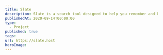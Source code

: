 ```yaml
---
title: Slate
description: Slate is a search tool designed to help you remember and keep track of things you care about on the web.
publishedAt: 2020-09-14T00:00:00
type:
  - Project
published: true
tags: 
url: https://slate.host
heroImage:
---
```

